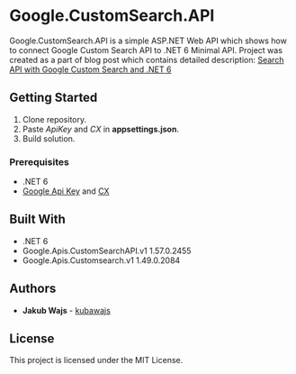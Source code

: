 # Google.CustomSearch.API

Google.CustomSearch.API is a simple ASP.NET Web API which shows how to connect Google Custom Search API to .NET 6 Minimal API.
Project was created as a part of blog post which contains detailed description:
[Search API with Google Custom Search and .NET 6](https://jakubwajs.wordpress.com/2022/08/05/search-api-with-google-custom-search-and-net-6/)

## Getting Started

1. Clone repository.
2. Paste _ApiKey_ and _CX_ in **appsettings.json**.
3. Build solution.

### Prerequisites

* .NET 6
* [Google Api Key](https://developers.google.com/custom-search/v1/introduction) and [CX](https://programmablesearchengine.google.com/smart_sign_in)

## Built With

* .NET 6
* Google.Apis.CustomSearchAPI.v1 1.57.0.2455
* Google.Apis.Customsearch.v1 1.49.0.2084

## Authors

* **Jakub Wajs** - [kubawajs](https://github.com/kubawajs)

## License

This project is licensed under the MIT License.
